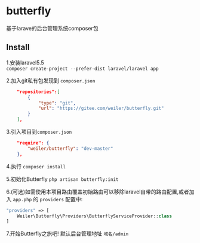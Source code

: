 # butterfly
基于larave的后台管理系统composer包

## Install
1.安装laravel5.5  
`composer create-project --prefer-dist laravel/laravel app`

2.加入git私有包发现到 `composer.json`
```json
    "repositories":[
        {
            "type": "git",
            "url": "https://gitee.com/weiler/butterfly.git"
        }
    ],
```
3.引入项目到`composer.json`

```json
    "require": {
        "weiler/butterfly": "dev-master"
    },
```
4.执行 `composer install`

5.初始化Butterfly `php artisan butterfly:init`

6.(可选)如需使用本项目路由覆盖初始路由可以移除laravel自带的路由配置,或者加入 `app.php` 的 `providers` 配置中:  
```php
"providers" => [
    Weiler\Butterfly\Providers\ButterflyServiceProvider::class
]
```

7.开始Butterfly之旅吧! 默认后台管理地址 `域名/admin`